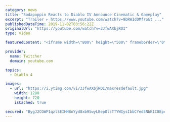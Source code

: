```yaml
---
category: news
title: "Sodapoppin Reacts to Diablo IV Announce Cinematic & Gameplay"
excerpt: "Trailer ▻ https://www.youtube.com/watch?v=9bRWIdOMfro&t ..."
publishedDateTime: 2019-11-02T03:56:22Z
originalUrl: "https://youtube.com/watch?v=3JfwAXbjROI"
type: video

featuredContent: "<iframe width=\"800\" height=\"500\" frameborder=\"0\" src=\"https://www.youtube.com/embed/3JfwAXbjROI\" allow=\"accelerometer; autoplay; encrypted-media; gyroscope; picture-in-picture\" allowfullscreen></iframe>"

provider:
  name: Twitcher
  domain: youtube.com

topics:
  - Diablo 4

images:
  - url: "https://i.ytimg.com/vi/3JfwAXbjROI/maxresdefault.jpg"
    width: 1280
    height: 720
    isCached: true

secured: "BygJ2CGWP1qzlSEIHH8nYyd8xb95wyLBepOlsTTYWIysIbbCYed5NbK1C8Epcv/i/AdrQSVtSHnfTEAE2K3wmY9RRdtyX1wumpImHc08J5EDJjQBtstipd0U2M/dOqXvQZvNDwQ3DHsMiSUEU/UgpGHlB2I1EJUhTlcN0i0H/8uKFli4k2plQIcx7RzGqfLGrlWT+EzWmgVIXnyE9VDxcmkVYeeF7URd/jF2UKFVEZDih4zOLthbfOYiO/HuYCUWvj3TprXVpMDaHDc4m43FUiCYhcklXXp9ZUVyZeoY9cPUR/nimZ8D6siyxANjoDDODJHvPX01gaHlymWjjBsnAqtSonf1Pj0CLMpNx1zgbR0AX5CKVvcbm0lwRgdgVa/Haqd5ttmu8F1YFH4oq7KVKVNJ7G/DzwyYNCnNDp6dWFd0KFf00bvvsp5PmU1V3yOm;QaWy6aiVIqK9bYmWA3smgQ=="
---
```


